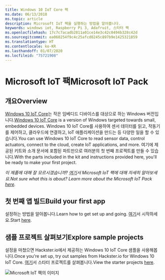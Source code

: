 ```yaml
---
title: Windows 10 IoT Core 팩
ms.date: 06/13/2018
ms.topic: article
description: Microsoft IoT 팩을 실행하는 방법을 알아봅니다.
keywords: windows iot, Raspberry Pi 3, Adafruit, 스타터 팩
ms.openlocfilehash: 17c7c7acadb2811a01ce14e3c42c0494b328c42d
ms.sourcegitcommit: ea060254f9c4c25afcd0245c897b9e1425321859
ms.translationtype: HT
ms.contentlocale: ko-KR
ms.lasthandoff: 01/07/2020
ms.locfileid: "75721908"
---
```

# <a name="microsoft-iot-pack"></a><span data-ttu-id="8384b-104">Microsoft IoT 팩</span><span class="sxs-lookup"><span data-stu-id="8384b-104">Microsoft IoT Pack</span></span>

## <a name="overview"></a><span data-ttu-id="8384b-105">개요</span><span class="sxs-lookup"><span data-stu-id="8384b-105">Overview</span></span>
<span data-ttu-id="8384b-106">[Windows 10 IoT Core](../windows-iot-core.md)는 작은 임베디드 디바이스를 대상으로 하는 Windows 버전입니다.</span><span class="sxs-lookup"><span data-stu-id="8384b-106">[Windows 10 IoT Core](../windows-iot-core.md) is a version of Windows targeted towards small, embedded devices.</span></span> <span data-ttu-id="8384b-107">Windows 10 IoT Core를 사용하여 센서 데이터를 읽고, 작동기를 제어하고, 클라우드에 연결하고, IoT 애플리케이션을 만드는 등 다양한 일을 할 수 있습니다.</span><span class="sxs-lookup"><span data-stu-id="8384b-107">You can use Windows 10 IoT Core to read sensor data, control actuators, connect to the cloud, create IoT applications, and more.</span></span> <span data-ttu-id="8384b-108">여기에 제공된 키트와 소개 문서에 포함된 파트만으로 여러분의 첫 번째 프로젝트를 만들 수 있습니다.</span><span class="sxs-lookup"><span data-stu-id="8384b-108">With the parts included in the kit and instructions provided here, you'll be ready to make your first project.</span></span>

<span data-ttu-id="8384b-109">_이 제품에 대해 잘 모르시겠습니까? [여기](https://www.adafruit.com/windows10iotpi2)서 Microsoft IoT 팩에 대해 자세히 알아보세요._</span><span class="sxs-lookup"><span data-stu-id="8384b-109">_Not sure what this is about? Learn more about the Microsoft IoT Pack [here](https://www.adafruit.com/windows10iotpi2)._</span></span>

## <a name="build-your-first-app"></a><span data-ttu-id="8384b-110">첫 번째 앱 빌드</span><span class="sxs-lookup"><span data-stu-id="8384b-110">Build your first app</span></span>

<span data-ttu-id="8384b-111">설정하는 방법을 알아봅니다.</span><span class="sxs-lookup"><span data-stu-id="8384b-111">Learn how to get set up and going.</span></span> <span data-ttu-id="8384b-112">[여기](https://docs.microsoft.com/windows/iot-core/tutorials/quickstarter/devicesetup#using-the-iot-dashboard-raspberry-pi-minnowboard-nxp)서 시작하세요.</span><span class="sxs-lookup"><span data-stu-id="8384b-112">Start [here](https://docs.microsoft.com/windows/iot-core/tutorials/quickstarter/devicesetup#using-the-iot-dashboard-raspberry-pi-minnowboard-nxp).</span></span>

## <a name="explore-sample-projects"></a><span data-ttu-id="8384b-113">샘플 프로젝트 살펴보기</span><span class="sxs-lookup"><span data-stu-id="8384b-113">Explore sample projects</span></span>

<span data-ttu-id="8384b-114">설정을 마쳤으면 Hackster.io에서 제공하는 Windows 10 IoT Core 샘플을 사용해봅니다.</span><span class="sxs-lookup"><span data-stu-id="8384b-114">Once you're set up, try out samples from Hackster.io for Windows 10 IoT Core.</span></span> <span data-ttu-id="8384b-115">[여기](https://github.com/ms-iot/adafruitsample/blob/master/README.md)서 스타터 프로젝트를 살펴봅니다.</span><span class="sxs-lookup"><span data-stu-id="8384b-115">View the starter projects [here](https://github.com/ms-iot/adafruitsample/blob/master/README.md).</span></span>

![Microsoft IoT 팩의 이미지](../media/adafruitkit/pack.jpg)
